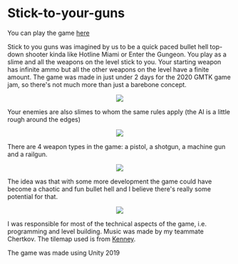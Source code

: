 # Stick-to-your-guns

You can play the game [here](https://chertkov.itch.io/stick-to-your-guns)

Stick to you guns was imagined by us to be a quick paced bullet hell top-down shooter kinda like Hotline Miami or Enter the Gungeon.
You play as a slime and all the weapons on the level stick to you. Your starting weapon has infinite ammo but all the other weapons on the level have a finite amount.
The game was made in just under 2 days for the 2020 GMTK game jam, so there's not much more than just a barebone concept.

<p align="center">
  <img src="https://github.com/3079/Stick-to-your-guns/blob/main/styg_1.gif?raw=true"/>
</p>

Your enemies are also slimes to whom the same rules apply (the AI is a little rough around the edges)

<p align="center">
  <img src="https://github.com/3079/Stick-to-your-guns/blob/main/styg_2.gif?raw=true"/>
</p>

There are 4 weapon types in the game: a pistol, a shotgun, a machine gun and a railgun.

<p align="center">
  <img src="https://github.com/3079/Stick-to-your-guns/blob/main/styg_3.gif?raw=true"/>
</p>

The idea was that with some more development the game could have become a chaotic and fun bullet hell and I believe there's really some potential for that.

<p align="center">
  <img src="https://github.com/3079/Stick-to-your-guns/blob/main/styg_4.gif?raw=true"/>
</p>

I was responsible for most of the technical aspects of the game, i.e. programming and level building.
Music was made by my teammate Chertkov.
The tilemap used is from [Kenney](https://www.kenney.nl/).

The game was made using Unity 2019
